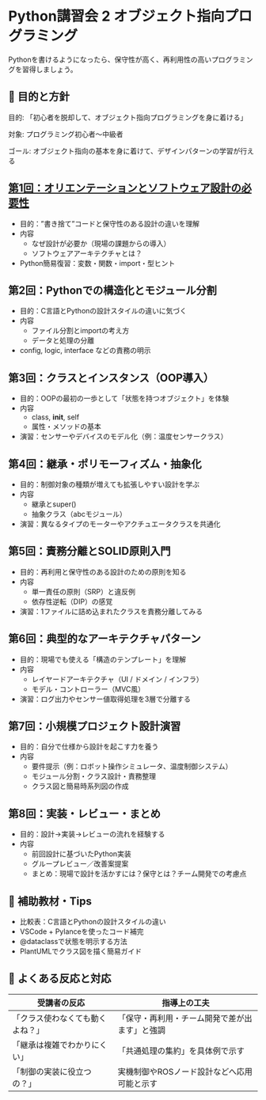 # Python講習会 2 オブジェクト指向プログラミング

Pythonを書けるようになったら、保守性が高く、再利用性の高いプログラミングを習得しましょう。

## 🎯 目的と方針

目的: 「初心者を脱却して、オブジェクト指向プログラミングを身に着ける」

対象: プログラミング初心者～中級者

ゴール: オブジェクト指向の基本を身に着けて、デザインパターンの学習が行える

## [第1回：オリエンテーションとソフトウェア設計の必要性](docs/session01.md)

- 目的：”書き捨て”コードと保守性のある設計の違いを理解
- 内容
  - なぜ設計が必要か（現場の課題からの導入）
  - ソフトウェアアーキテクチャとは？
- Python簡易復習：変数・関数・import・型ヒント

## 第2回：Pythonでの構造化とモジュール分割

- 目的：C言語とPythonの設計スタイルの違いに気づく
- 内容
  - ファイル分割とimportの考え方
  - データと処理の分離
- config, logic, interface などの責務の明示

## 第3回：クラスとインスタンス（OOP導入）

- 目的：OOPの最初の一歩として「状態を持つオブジェクト」を体験
- 内容
  - class, __init__, self
  - 属性・メソッドの基本
- 演習：センサーやデバイスのモデル化（例：温度センサークラス）

## 第4回：継承・ポリモーフィズム・抽象化

- 目的：制御対象の種類が増えても拡張しやすい設計を学ぶ
- 内容
  - 継承とsuper()
  - 抽象クラス（abcモジュール）
- 演習：異なるタイプのモーターやアクチュエータクラスを共通化

## 第5回：責務分離とSOLID原則入門

- 目的：再利用と保守性のある設計のための原則を知る
- 内容
  - 単一責任の原則（SRP）と違反例
  - 依存性逆転（DIP）の感覚
- 演習：1ファイルに詰め込まれたクラスを責務分離してみる

## 第6回：典型的なアーキテクチャパターン

- 目的：現場でも使える「構造のテンプレート」を理解
- 内容
  - レイヤードアーキテクチャ（UI / ドメイン / インフラ）
  - モデル・コントローラー（MVC風）
- 演習：ログ出力やセンサー値取得処理を3層で分離する

## 第7回：小規模プロジェクト設計演習

- 目的：自分で仕様から設計を起こす力を養う
- 内容
  - 要件提示（例：ロボット操作シミュレータ、温度制御システム）
  - モジュール分割・クラス設計・責務整理
  - クラス図と簡易時系列図の作成

## 第8回：実装・レビュー・まとめ

- 目的：設計→実装→レビューの流れを経験する
- 内容
  - 前回設計に基づいたPython実装
  - グループレビュー／改善案提案
  - まとめ：現場で設計を活かすには？保守とは？チーム開発での考慮点

## 🧰 補助教材・Tips

- 比較表：C言語とPythonの設計スタイルの違い
- VSCode + Pylanceを使ったコード補完
- @dataclassで状態を明示する方法
- PlantUMLでクラス図を描く簡易ガイド

## 💬 よくある反応と対応

| 受講者の反応 | 	指導上の工夫 |
| --- | --- |
| 「クラス使わなくても動くよね？」 |	「保守・再利用・チーム開発で差が出ます」と強調 |
| 「継承は複雑でわかりにくい」 |	「共通処理の集約」を具体例で示す |
| 「制御の実装に役立つの？」 |	実機制御やROSノード設計などへ応用可能と示す |

